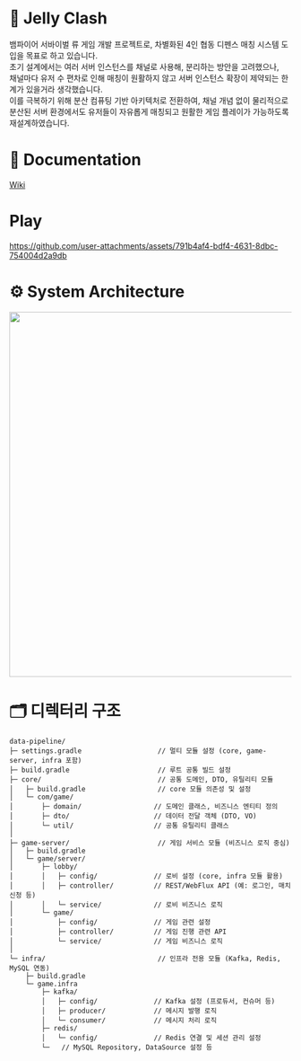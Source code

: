 # 👋 Jelly Clash
뱀파이어 서바이벌 류 게임 개발 프로젝트로, 차별화된 4인 협동 디펜스 매칭 시스템 도입을 목표로 하고 있습니다.    
초기 설계에서는 여러 서버 인스턴스를 채널로 사용해, 분리하는 방안을 고려했으나,    
채널마다 유저 수 편차로 인해 매칭이 원활하지 않고 서버 인스턴스 확장이 제약되는 한계가 있을거라 생각했습니다.    
이를 극복하기 위해 분산 컴퓨팅 기반 아키텍처로 전환하여, 채널 개념 없이 물리적으로    
분산된 서버 환경에서도 유저들이 자유롭게 매칭되고 원활한 게임 플레이가 가능하도록 재설계하였습니다.


# 📗 Documentation
[Wiki](https://github.com/f-lab-edu/data-pipline/wiki)

# Play
https://github.com/user-attachments/assets/791b4af4-bdf4-4631-8dbc-754004d2a9db

# ⚙️ System Architecture

<img src="https://github.com/user-attachments/assets/322792d5-4d92-426f-ae09-7ca0a659c969"  width="900" height="650"/>

# 🗂️ 디렉터리 구조
```
data-pipeline/
├─ settings.gradle                   // 멀티 모듈 설정 (core, game-server, infra 포함)
├─ build.gradle                      // 루트 공통 빌드 설정
├─ core/                             // 공통 도메인, DTO, 유틸리티 모듈
│   ├─ build.gradle                  // core 모듈 의존성 및 설정
│   └─ com/game/             
│       ├─ domain/                  // 도메인 클래스, 비즈니스 엔티티 정의
│       ├─ dto/                     // 데이터 전달 객체 (DTO, VO)
│       └─ util/                    // 공통 유틸리티 클래스
│   
├─ game-server/                      // 게임 서비스 모듈 (비즈니스 로직 중심)
│   ├─ build.gradle                  
│   └─ game/server/             
│       ├─ lobby/                   
│       │   ├─ config/              // 로비 설정 (core, infra 모듈 활용)
│       │   ├─ controller/          // REST/WebFlux API (예: 로그인, 매치 신청 등)
│       │   └─ service/             // 로비 비즈니스 로직
│       └─ game/                    
│           ├─ config/              // 게임 관련 설정
│           ├─ controller/          // 게임 진행 관련 API
│           └─ service/             // 게임 비즈니스 로직
│   
└─ infra/                            // 인프라 전용 모듈 (Kafka, Redis, MySQL 연동)
    ├─ build.gradle                  
    └─ game.infra            
        ├─ kafka/                   
        │   ├─ config/              // Kafka 설정 (프로듀서, 컨슈머 등)
        │   ├─ producer/            // 메시지 발행 로직
        │   └─ consumer/            // 메시지 처리 로직
        ├─ redis/                   
        │   └─ config/              // Redis 연결 및 세션 관리 설정
        └─   // MySQL Repository, DataSource 설정 등

```

